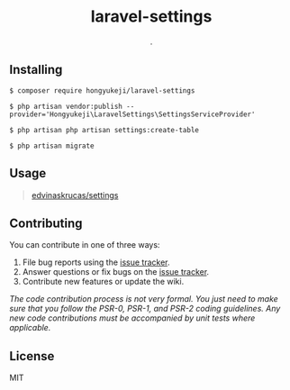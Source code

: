 <h1 align="center"> laravel-settings </h1>

<p align="center"> .</p>


## Installing

```shell
$ composer require hongyukeji/laravel-settings
```

```shell
$ php artisan vendor:publish --provider='Hongyukeji\LaravelSettings\SettingsServiceProvider'
```

```shell
$ php artisan php artisan settings:create-table
```

```shell
$ php artisan migrate
```

## Usage

> [edvinaskrucas/settings](https://github.com/edvinaskrucas/settings)

## Contributing

You can contribute in one of three ways:

1. File bug reports using the [issue tracker](https://github.com/hongyukeji/laravel-settings/issues).
2. Answer questions or fix bugs on the [issue tracker](https://github.com/hongyukeji/laravel-settings/issues).
3. Contribute new features or update the wiki.

_The code contribution process is not very formal. You just need to make sure that you follow the PSR-0, PSR-1, and PSR-2 coding guidelines. Any new code contributions must be accompanied by unit tests where applicable._

## License

MIT